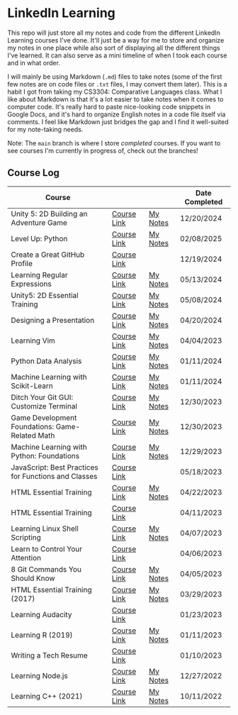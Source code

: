 # LinkedIn Learning

This repo will just store all my notes and code from the different LinkedIn
Learning courses I've done. It'll just be a way for me to store and organize my
notes in one place while also sort of displaying all the different things I've
learned. It can also serve as a mini timeline of when I took each course and in
what order.

I will mainly be using Markdown (`.md`) files to take notes (some of the first
few notes are on code files or `.txt` files, I may convert them later). This is
a habit I got from taking my CS3304: Comparative Languages class. What I like
about Markdown is that it's a lot easier to take notes when it comes to computer
code. It's really hard to paste nice-looking code snippets in Google Docs, and
it's hard to organize English notes in a code file itself via comments. I feel
like Markdown just bridges the gap and I find it well-suited for my note-taking
needs.

Note: The `main` branch is where I store _completed_ courses. If you want to see
courses I'm currently in progress of, check out the branches!

## Course Log

| Course                                               |                                                                                                             |                                                                                                     | Date Completed |
| ---------------------------------------------------- | ----------------------------------------------------------------------------------------------------------- | --------------------------------------------------------------------------------------------------- | -------------- |
| Unity 5: 2D Building an Adventure Game               | [Course Link](https://www.linkedin.com/learning/unity-5-2d-building-an-adventure-game)                      | [My Notes](https://github.com/tikkikkit21/LinkedInLearning/tree/main/Python/LevelUp)                | 12/20/2024     |
| Level Up: Python                                     | [Course Link](https://www.linkedin.com/learning/level-up-python)                                            | [My Notes](https://github.com/tikkikkit21/LinkedInLearning/tree/main/Misc/Unity2DEssentialTraining) | 02/08/2025     |
| Create a Great GitHub Profile                        | [Course Link](https://www.linkedin.com/learning/craft-a-great-github-profile/create-a-great-github-profile) |                                                                                                     | 12/19/2024     |
| Learning Regular Expressions                         | [Course Link](https://www.linkedin.com/learning/learning-regular-expressions-15586553)                      | [My Notes](https://github.com/tikkikkit21/LinkedInLearning/tree/main/Misc/RegEx)                    | 05/13/2024     |
| Unity5: 2D Essential Training                        | [Course Link](https://www.linkedin.com/learning/unity-5-2d-essential-training)                              | [My Notes](https://github.com/tikkikkit21/LinkedInLearning/tree/main/Misc/Unity2DEssentialTraining) | 05/08/2024     |
| Designing a Presentation                             | [Course Link](https://www.linkedin.com/learning/designing-a-presentation-14176816)                          | [My Notes](https://github.com/tikkikkit21/LinkedInLearning/tree/main/Misc/DesigningPresentation)    | 04/20/2024     |
| Learning Vim                                         | [Course Link](https://www.linkedin.com/learning/learning-vim)                                               | [My Notes](https://github.com/tikkikkit21/LinkedInLearning/tree/main/Linux/Vim)                     | 04/04/2023     |
| Python Data Analysis                                 | [Course Link](https://www.linkedin.com/learning/python-data-analysis-2)                                     | [My Notes](https://github.com/tikkikkit21/LinkedInLearning/tree/main/Python/DataAnalysis)           | 01/11/2024     |
| Machine Learning with Scikit-Learn                   | [Course Link](https://www.linkedin.com/learning/machine-learning-with-scikit-learn)                         | [My Notes](https://github.com/tikkikkit21/LinkedInLearning/tree/main/Python/ScikitLearn)            | 01/11/2024     |
| Ditch Your Git GUI: Customize Terminal               | [Course Link](https://www.linkedin.com/learning/ditch-your-git-gui-customize-terminal)                      | [My Notes](https://github.com/tikkikkit21/LinkedInLearning/tree/main/Git/CustomizeTerminal)         | 12/30/2023     |
| Game Development Foundations: Game-Related Math      | [Course Link](https://www.linkedin.com/learning/game-development-foundations-game-related-math)             | [My Notes](https://github.com/tikkikkit21/LinkedInLearning/tree/main/Misc/GameMath)                 | 12/30/2023     |
| Machine Learning with Python: Foundations            | [Course Link](https://www.linkedin.com/learning/machine-learning-with-python-foundations)                   | [My Notes](https://github.com/tikkikkit21/LinkedInLearning/tree/main/Python/MachineLearning)        | 12/29/2023     |
| JavaScript: Best Practices for Functions and Classes | [Course Link](https://www.linkedin.com/learning/javascript-best-practices-for-functions-and-classes)        |                                                                                                     | 05/18/2023     |
| HTML Essential Training                              | [Course Link](https://www.linkedin.com/learning/html-essential-training-4)                                  | [My Notes](https://github.com/tikkikkit21/LinkedInLearning/tree/main/HTML/EssentialTraining)        | 04/22/2023     |
| HTML Essential Training                              | [Course Link](https://www.linkedin.com/learning/2d-game-design-and-development-essential-training)          |                                                                                                     | 04/11/2023     |
| Learning Linux Shell Scripting                       | [Course Link](https://www.linkedin.com/learning/learning-linux-shell-scripting-2018)                        | [My Notes](https://github.com/tikkikkit21/LinkedInLearning/tree/main/Linux/BashScripting)           | 04/07/2023     |
| Learn to Control Your Attention                      | [Course Link](https://www.linkedin.com/learning/learn-to-control-your-attention)                            |                                                                                                     | 04/06/2023     |
| 8 Git Commands You Should Know                       | [Course Link](https://www.linkedin.com/learning/8-git-commands-you-should-know-16027523)                    | [My Notes](https://github.com/tikkikkit21/LinkedInLearning/tree/main/Git/8Commands)                 | 04/05/2023     |
| HTML Essential Training (2017)                       | [Course Link](https://www.linkedin.com/learning/html-essential-training-2017)                               | [My Notes](https://github.com/tikkikkit21/LinkedInLearning/tree/main/HTML/EssentialTraining)        | 03/29/2023     |
| Learning Audacity                                    | [Course Link](https://www.linkedin.com/learning/learning-audacity-2)                                        |                                                                                                     | 01/23/2023     |
| Learning R (2019)                                    | [Course Link](https://www.linkedin.com/learning/learning-r-2019)                                            | [My Notes](https://github.com/tikkikkit21/LinkedInLearning/tree/main/R/LearningR)                   | 01/11/2023     |
| Writing a Tech Resume                                | [Course Link](https://www.linkedin.com/learning/writing-a-tech-resume)                                      |                                                                                                     | 01/10/2023     |
| Learning Node.js                                     | [Course Link](https://www.linkedin.com/learning/learning-node-js-2017)                                      | [My Notes](https://github.com/tikkikkit21/LinkedInLearning/tree/main/JavaScript/ChatApp)            | 12/27/2022     |
| Learning C++ (2021)                                  | [Course Link](https://www.linkedin.com/learning/learning-c-plus-plus-2021)                                  | [My Notes](https://github.com/tikkikkit21/LinkedInLearning/tree/main/C%2B%2B/Basics)                | 10/11/2022     |
